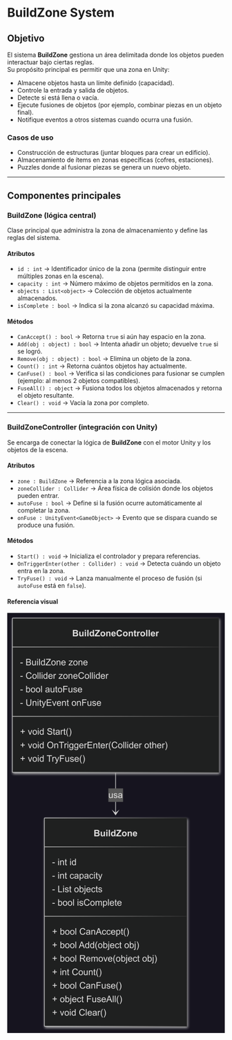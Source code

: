 # BuildZone System

## Objetivo

El sistema **BuildZone** gestiona un área delimitada donde los objetos pueden interactuar bajo ciertas reglas.  
Su propósito principal es permitir que una zona en Unity:

- Almacene objetos hasta un límite definido (capacidad).  
- Controle la entrada y salida de objetos.  
- Detecte si está llena o vacía.  
- Ejecute fusiones de objetos (por ejemplo, combinar piezas en un objeto final).  
- Notifique eventos a otros sistemas cuando ocurra una fusión.  

### Casos de uso
- Construcción de estructuras (juntar bloques para crear un edificio).  
- Almacenamiento de ítems en zonas específicas (cofres, estaciones).  
- Puzzles donde al fusionar piezas se genera un nuevo objeto.  

---

## Componentes principales

### BuildZone (lógica central)

Clase principal que administra la zona de almacenamiento y define las reglas del sistema.

#### Atributos
- `id : int` → Identificador único de la zona (permite distinguir entre múltiples zonas en la escena).  
- `capacity : int` → Número máximo de objetos permitidos en la zona.  
- `objects : List<object>` → Colección de objetos actualmente almacenados.  
- `isComplete : bool` → Indica si la zona alcanzó su capacidad máxima.  

#### Métodos
- `CanAccept() : bool` → Retorna `true` si aún hay espacio en la zona.  
- `Add(obj : object) : bool` → Intenta añadir un objeto; devuelve `true` si se logró.  
- `Remove(obj : object) : bool` → Elimina un objeto de la zona.  
- `Count() : int` → Retorna cuántos objetos hay actualmente.  
- `CanFuse() : bool` → Verifica si las condiciones para fusionar se cumplen (ejemplo: al menos 2 objetos compatibles).  
- `FuseAll() : object` → Fusiona todos los objetos almacenados y retorna el objeto resultante.  
- `Clear() : void` → Vacía la zona por completo.  

---

### BuildZoneController (integración con Unity)

Se encarga de conectar la lógica de **BuildZone** con el motor Unity y los objetos de la escena.

#### Atributos
- `zone : BuildZone` → Referencia a la zona lógica asociada.  
- `zoneCollider : Collider` → Área física de colisión donde los objetos pueden entrar.  
- `autoFuse : bool` → Define si la fusión ocurre automáticamente al completar la zona.  
- `onFuse : UnityEvent<GameObject>` → Evento que se dispara cuando se produce una fusión.  

#### Métodos
- `Start() : void` → Inicializa el controlador y prepara referencias.  
- `OnTriggerEnter(other : Collider) : void` → Detecta cuándo un objeto entra en la zona.  
- `TryFuse() : void` → Lanza manualmente el proceso de fusión (si `autoFuse` está en `false`).  

#### Referencia visual

![Diagrama de clases](./Zona%20de%20Desechos.png)

